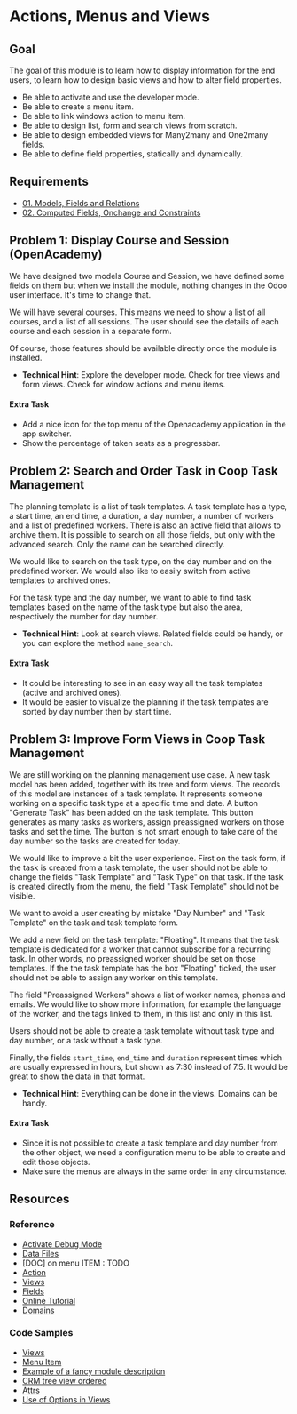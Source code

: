# Actions, Menus and Views

## Goal

The goal of this module is to learn how to display information for the end
users, to learn how to design basic views and how to alter field properties.

* Be able to activate and use the developer mode.
* Be able to create a menu item.
* Be able to link windows action to menu item.
* Be able to design list, form and search views from scratch.
* Be able to design embedded views for Many2many and One2many fields.
* Be able to define field properties, statically and dynamically.


## Requirements

* [01. Models, Fields and Relations](../01-models/)
* [02. Computed Fields, Onchange and Constraints](../02-fields/)


## Problem 1: Display Course and Session (OpenAcademy)

We have designed two models Course and Session, we have defined some fields on
them but when we install the module, nothing changes in the Odoo user interface.
It's time to change that.

We will have several courses. This means we need to show a list of all courses,
and a list of all sessions. The user should see the details of each course and
each session in a separate form.

Of course, those features should be available directly once the module is
installed.

- **Technical Hint**: Explore the developer mode. Check for tree views and form
  views. Check for window actions and menu items.

#### Extra Task

* Add a nice icon for the top menu of the Openacademy application in the app switcher.
* Show the percentage of taken seats as a progressbar.


## Problem 2: Search and Order Task in Coop Task Management

The planning template is a list of task templates. A task template has a type, a
start time, an end time, a duration, a day number, a number of workers and a
list of predefined workers. There is also an active field that allows to archive
them. It is possible to search on all those fields, but only with the advanced
search. Only the name can be searched directly.

We would like to search on the task type, on the day number and on the
predefined worker. We would also like to easily switch from active templates to
archived ones.

For the task type and the day number, we want to able to find task templates
based on the name of the task type but also the area, respectively the number
for day number.

- **Technical Hint**: Look at search views. Related fields could be handy, or
  you can explore the method `name_search`.

#### Extra Task

* It could be interesting to see in an easy way all the task templates (active
  and archived ones).
* It would be easier to visualize the planning if the task templates are sorted
  by day number then by start time.


## Problem 3: Improve Form Views in Coop Task Management

We are still working on the planning management use case. A new task model has
been added, together with its tree and form views. The records of this model are
instances of a task template. It represents someone working on a specific task
type at a specific time and date. A button "Generate Task" has been added on the
task template. This button generates as many tasks as workers, assign
preassigned workers on those tasks and set the time. The button is not smart
enough to take care of the day number so the tasks are created for today.

We would like to improve a bit the user experience. First on the task form, if
the task is created from a task template, the user should not be able to change
the fields "Task Template" and "Task Type" on that task. If the task is created
directly from the menu, the field "Task Template" should not be visible.

We want to avoid a user creating by mistake "Day Number" and "Task Template" on
the task and task template form.

We add a new field on the task template: "Floating". It means that the task
template is dedicated for a worker that cannot subscribe for a recurring task.
In other words, no preassigned worker should be set on those templates. If the
the task template has the box "Floating" ticked, the user should not be able to
assign any worker on this template.

The field "Preassigned Workers" shows a list of worker names, phones and emails.
We would like to show more information, for example the language of the worker,
and the tags linked to them, in this list and only in this list.

Users should not be able to create a task template without task type and day
number, or a task without a task type.

Finally, the fields `start_time`, `end_time` and `duration` represent times
which are usually expressed in hours, but shown as 7:30 instead of 7.5. It would
be great to show the data in that format.

- **Technical Hint**:  Everything can be done in the views. Domains can be handy. 

#### Extra Task

* Since it is not possible to create a task template and day number from the
  other object, we need a configuration menu to be able to create and edit those
  objects.
* Make sure the menus are always in the same order in any circumstance.


## Resources

### Reference

* [Activate Debug Mode](https://www.odoo.com/documentation/9.0/howtos/web.html#a-simple-module)
* [Data Files](http://www.odoo.com/documentation/9.0/reference/data.html)
* [DOC] on menu ITEM : TODO
* [Action](http://www.odoo.com/documentation/9.0/reference/actions.html)
* [Views](http://www.odoo.com/documentation/9.0/reference/views.html)
* [Fields](http://www.odoo.com/documentation/9.0/reference/orm.html#basic-fields)
* [Online Tutorial](http://www.odoo.com/documentation/9.0/howtos/backend.html#basic-views)
* [Domains](https://www.odoo.com/documentation/9.0/reference/orm.html#domains)

### Code Samples

* [Views](https://github.com/odoo/odoo/blob/76c443eda331b75bf5dfa7ec22b8eb22e1084343/addons/product/views/product_views.xml)
* [Menu Item](https://github.com/odoo/odoo/blob/76c443eda331b75bf5dfa7ec22b8eb22e1084343/addons/account/views/account_menuitem.xml)
* [Example of a fancy module description](https://github.com/odoo/odoo/tree/76c443eda331b75bf5dfa7ec22b8eb22e1084343/addons/account/static/description)
* [CRM tree view ordered](https://github.com/odoo/odoo/blob/76c443eda331b75bf5dfa7ec22b8eb22e1084343/addons/crm/views/crm_lead_views.xml#L540)
* [Attrs](https://github.com/odoo/odoo/blob/76c443eda331b75bf5dfa7ec22b8eb22e1084343/addons/hr_recruitment/views/hr_recruitment_views.xml#L412)
* [Use of Options in Views](https://github.com/odoo/odoo/blob/76c443eda331b75bf5dfa7ec22b8eb22e1084343/addons/hr_recruitment/views/hr_recruitment_views.xml#L102)

